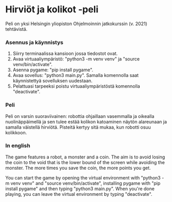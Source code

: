 # Hirviöt ja kolikot -peli

Peli on yksi Helsingin yliopiston Ohjelmoinnin jatkokurssin (v. 2021) tehtävistä.

### Asennus ja käynnistys

1. Siirry terminaalissa kansioon jossa tiedostot ovat.
2. Avaa virtuaaliympäristö: "python3 -m venv venv" ja "source venv/bin/activate".
3. Asenna pygame: "pip install pygame".
4. Avaa sovellus: "python3 main.py". Samalla komennolla saat käynnistettyä sovelluksen uudestaan.
5. Pelattuasi tarpeeksi poistu virtuaaliympäristöstä komennolla "deactivate".

### Peli

Peli on varsin suoraviivainen: robottia ohjaillaan vasemmalla ja oikealla nuolinäppäimellä ja sen tulee estää kolikon katoaminen näytön alareunaan ja samalla väistellä hirviötä. Pisteitä kertyy sitä mukaa, kun robotti osuu kolikkoon.

### In english

The game features a robot, a monster and a coin. The aim is to avoid losing the coin to the void that is the lower bound of the screen while avoiding the monster. The more times you save the coin, the more points you get.

You can start the game by opening the virtual environment with  "python3 -m venv venv" and "source venv/bin/activate", installing pygame with "pip install pygame" and then typing "python3 main.py". When you're done playing, you can leave the virtual environment by typing "deactivate".
